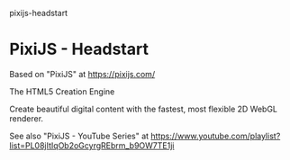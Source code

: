 pixijs-headstart
# PixiJS - Headstart

Based on "PixiJS" at https://pixijs.com/

The HTML5 Creation Engine 

Create beautiful digital content with the fastest, most flexible 2D WebGL renderer.

See also "PixiJS - YouTube Series" at https://www.youtube.com/playlist?list=PL08jItIqOb2oGcyrgREbrm_b9OW7TE1ji
